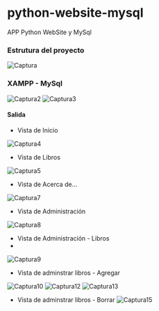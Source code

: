 # python-website-mysql
APP Python WebSite y MySql

### Estrutura del proyecto
![Captura](https://github.com/wlopera/react_bakery_pwa_app/assets/7141537/5a3cef42-13b4-4b94-901e-ebd909825622)

### XAMPP - MySql
![Captura2](https://github.com/wlopera/react_bakery_pwa_app/assets/7141537/03738a2b-4867-4214-bed1-4dcb158527d7)
![Captura3](https://github.com/wlopera/react_bakery_pwa_app/assets/7141537/77cd098b-0dde-4422-a9df-7601891a60d4)

#### Salida
* Vista de Inicio

![Captura4](https://github.com/wlopera/react_bakery_pwa_app/assets/7141537/6afbf6cb-4eb0-414e-9637-a991c29ee6cb)

* Vista de Libros

![Captura5](https://github.com/wlopera/react_bakery_pwa_app/assets/7141537/98b0388b-a84b-4f3e-88de-742b4fd6f437)

* Vista de Acerca de...

![Captura7](https://github.com/wlopera/react_bakery_pwa_app/assets/7141537/ad572762-14fa-424d-b74b-9fd90cbe7915)

* Vista de Administración

![Captura8](https://github.com/wlopera/react_bakery_pwa_app/assets/7141537/1775a659-2e8b-4348-a6cb-eda684d10bfb)

* Vista de Administración - Libros
*
![Captura9](https://github.com/wlopera/react_bakery_pwa_app/assets/7141537/2cd3574c-4855-476b-b4b7-e66c1cd02300)

* Vista de adminstrar libros - Agregar

![Captura10](https://github.com/wlopera/react_bakery_pwa_app/assets/7141537/4030ce60-23bf-4f7c-9d75-ddf269539496)
![Captura12](https://github.com/wlopera/react_bakery_pwa_app/assets/7141537/fa5fec4c-7a57-4dc1-abf4-3c27ba0eee90)
![Captura13](https://github.com/wlopera/react_bakery_pwa_app/assets/7141537/96b218a7-909f-4c76-9630-1a1337c19bbe)

* Vista de adminstrar libros - Borrar
![Captura15](https://github.com/wlopera/react_bakery_pwa_app/assets/7141537/cf72f0d7-7236-48de-82cd-ac9b0ec5318c)


